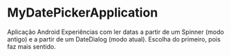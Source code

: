 # MyDatePickerApplication

Aplicação Android
Experiências com ler datas a partir de um Spinner (modo antigo) e a partir de um DateDialog (modo atual). Escolha do primeiro, pois faz mais sentido.
